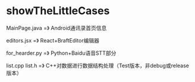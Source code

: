 # showTheLittleCases

MainPage.java =》 Android通讯录首页信息

editors.jsx =》 React+BraftEditor编辑器

for_hearder.py =》 Python+Baidu语音STT部分

list.cpp list.h =》 C++对数据进行数据结构处理（Test版本，非debug或release版本）
